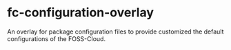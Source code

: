 fc-configuration-overlay
========================

An overlay for package configuration files to provide customized the default configurations of the FOSS-Cloud.
